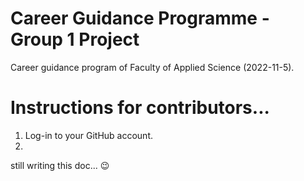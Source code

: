 # Career Guidance Programme - Group 1 Project

Career guidance program of Faculty of Applied Science (2022-11-5).

# Instructions for contributors...

1. Log-in to your GitHub account. []()
2. 

still writing this doc... 😉

